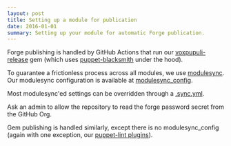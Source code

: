 ```yaml
---
layout: post
title: Setting up a module for publication
date: 2016-01-01
summary: Setting up your module for automatic Forge publication.
---
```


Forge publishing is handled by GitHub Actions that run our [voxpupuli-release][vr] gem (which uses [puppet-blacksmith][bs] under the hood).

To guarantee a frictionless process across all modules, we use [modulesync][ms]. Our modulesync configuration is available at [modulesync_config][ms_docs].

Most modulesync'ed settings can be overridden through a [.sync.yml](https://github.com/voxpupuli/puppet-extlib/blob/master/.sync.yml).

Ask an admin to allow the repository to read the forge password secret from the GitHub Org.

Gem publishing is handled similarly, except there is no modulesync_config (again with one exception, our [puppet-lint plugins][pl]).

[ms]: https://github.com/voxpupuli/modulesync#modulesync
[ms_docs]: https://github.com/voxpupuli/modulesync_config#modulesync-configs
[bs]: https://github.com/voxpupuli/puppet-blacksmith?tab=readme-ov-file#puppet-blacksmith
[vr]: https://github.com/voxpupuli/voxpupuli-release?tab=readme-ov-file#vox-pupuli-release-gem
[pl]: https://github.com/voxpupuli/puppet-lint_modulesync_configs?tab=readme-ov-file#puppet-lint-modulesync-configs
